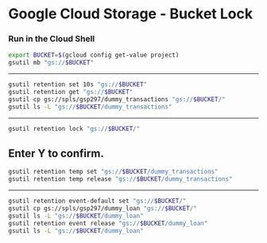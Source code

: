 # Google Cloud Storage - Bucket Lock

### Run in the Cloud Shell
```bash
export BUCKET=$(gcloud config get-value project)
gsutil mb "gs://$BUCKET"
```
---
```bash
gsutil retention set 10s "gs://$BUCKET"
gsutil retention get "gs://$BUCKET"
gsutil cp gs://spls/gsp297/dummy_transactions "gs://$BUCKET/"
gsutil ls -L "gs://$BUCKET/dummy_transactions"
```
---
```bash
gsutil retention lock "gs://$BUCKET/"
```
Enter Y to confirm.
---
```bash
gsutil retention temp set "gs://$BUCKET/dummy_transactions"
gsutil retention temp release "gs://$BUCKET/dummy_transactions"
```
---
```bash
gsutil retention event-default set "gs://$BUCKET/"
gsutil cp gs://spls/gsp297/dummy_loan "gs://$BUCKET/"
gsutil ls -L "gs://$BUCKET/dummy_loan"
gsutil retention event release "gs://$BUCKET/dummy_loan"
gsutil ls -L "gs://$BUCKET/dummy_loan"
```
